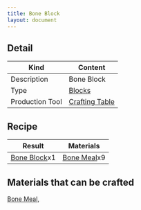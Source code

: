 ```yaml
---
title: Bone Block
layout: document
---
```

## Detail

|Kind|Content|
|---|---|
|Description|Bone Block|
|Type|[Blocks](Blocks)|
|Production Tool|[Crafting Table](Crafting_Table)|

## Recipe

|Result|Materials|
|---|---|
|[Bone Block](Bone_Block)x1|[Bone Meal](Bone_Meal)x9|

## Materials that can be crafted

[Bone Meal](Bone_Meal),
